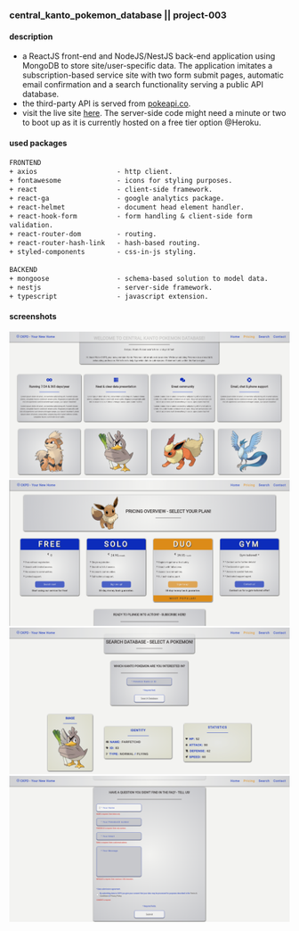 ### central_kanto_pokemon_database || project-003
#### description
+ a ReactJS front-end and NodeJS/NestJS back-end application using MongoDB to store site/user-specific data. The application imitates a subscription-based service site with two form submit pages, automatic email confirmation and a search functionality serving a public API database.
+ the third-party API is served from [pokeapi.co](https://pokeapi.co/).
+ visit the live site [here](https://tamasnovak.net/ckpd/?utm_source=github). The server-side code might need a minute or two to boot up as it is currently hosted on a free tier option @Heroku.

#### used packages
```
FRONTEND
+ axios                    - http client.
+ fontawesome              - icons for styling purposes.
+ react                    - client-side framework.
+ react-ga                 - google analytics package.
+ react-helmet             - document head element handler.
+ react-hook-form          - form handling & client-side form validation.
+ react-router-dom         - routing.
+ react-router-hash-link   - hash-based routing.
+ styled-components        - css-in-js styling.

BACKEND
+ mongoose                 - schema-based solution to model data.
+ nestjs                   - server-side framework.
+ typescript               - javascript extension.
```

#### screenshots
![Screenshot](screenshot_01.png)
![Screenshot](screenshot_02.png)
![Screenshot](screenshot_03.png)
![Screenshot](screenshot_04.png)